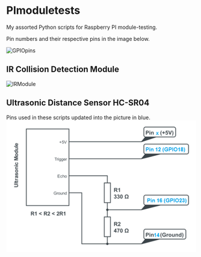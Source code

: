 # PImoduletests
My assorted Python scripts for Raspberry PI module-testing.

Pin numbers and their respective pins in the image below.

 ![GPIOpins](http://jozie.mbnet.fi/gitHub/Raspberry-Pi-GPIO.jpg "GPIO-pins")
 
 
 IR Collision Detection Module
----
 ![IRModule](http://jozie.mbnet.fi/gitHub/Arduino-IR-Collision-Detection-Module-Pin-Outs.png "IR Collision Detector")


 Ultrasonic Distance Sensor HC-SR04
----
Pins used in these scripts updated into the picture in blue.
![UltrasonicSensor](https://github.com/JinnNova/PImoduletests/blob/master/images/Ultrasonic-Module-Circuit.png "Ultrasonic Distance Sensor")
